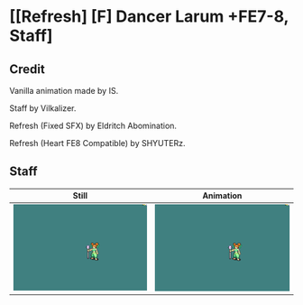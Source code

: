 # [\[Refresh\] \[F\] Dancer Larum +FE7-8, Staff]

## Credit

Vanilla animation made by IS.

Staff by Vilkalizer.

Refresh (Fixed SFX) by Eldritch Abomination.

Refresh (Heart FE8 Compatible) by SHYUTERz.
	
## Staff

| Still | Animation |
| :---: | :-------: |
| ![Staff still](./Staff_000.png) | ![Staff animation](./Staff.gif) |
